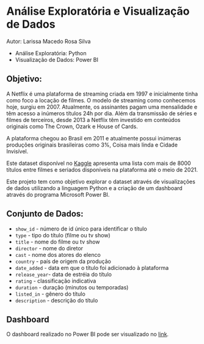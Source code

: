 # Análise Exploratória e Visualização de Dados

Autor: Larissa Macedo Rosa Silva

* Análise Exploratória: Python 
* Visualização de Dados: Power BI

## Objetivo:

A Netflix é uma plataforma de streaming criada em 1997 e inicialmente tinha como foco a locação de filmes. O modelo de streaming como conhecemos hoje, surgiu em 2007. Atualmente, os assinantes pagam uma mensalidade e têm acesso a inúmeros títulos 24h por dia. Além da transmissão de séries e filmes de terceiros, desde 2013 a Netflix têm investido em conteúdos originais como The Crown, Ozark e House of Cards. 

A plataforma chegou ao Brasil em 2011 e atualmente possui inúmeras produções originais brasileiras como 3%, Coisa mais linda e Cidade Invisível. 

Este dataset disponível no [Kaggle](https://www.kaggle.com/shivamb/netflix-shows) apresenta uma lista com mais de 8000 títulos entre filmes e seriados disponíveis na plataforma até o meio de 2021. 

Este projeto tem como objetivo explorar o dataset através de visualizações de dados utilizando a linguagem Python e a criação de um dashboard através do programa Microsoft Power BI.

## Conjunto de Dados:

* ```show_id``` - número de id único para identificar o título
* ```type``` - tipo do título (filme ou tv show)
* ```title``` - nome do filme ou tv show
* ```director``` - nome do diretor
* ```cast``` - nome dos atores do elenco
* ```country``` - país de origem da produção
* ```date_added``` - data em que o título foi adicionado à plataforma
* ```release_year```- data de estréia do título
* ```rating``` - classificação indicativa
* ```duration``` - duração (minutos ou temporadas)
* ```listed_in``` - gênero do título
* ```description``` - descrição do título

## Dashboard

O dashboard realizado no Power BI pode ser visualizado no [link](https://app.powerbi.com/view?r=eyJrIjoiYWU3YTE5MzctNDQ3Ny00MzI4LTlkYzgtODBlODViZDJkZjUzIiwidCI6IjZhOTlhNzdhLWYwNjQtNDQ4Yi04YTIwLTIzYjQwNDU5NTBiMyJ9&pageName=ReportSection).
